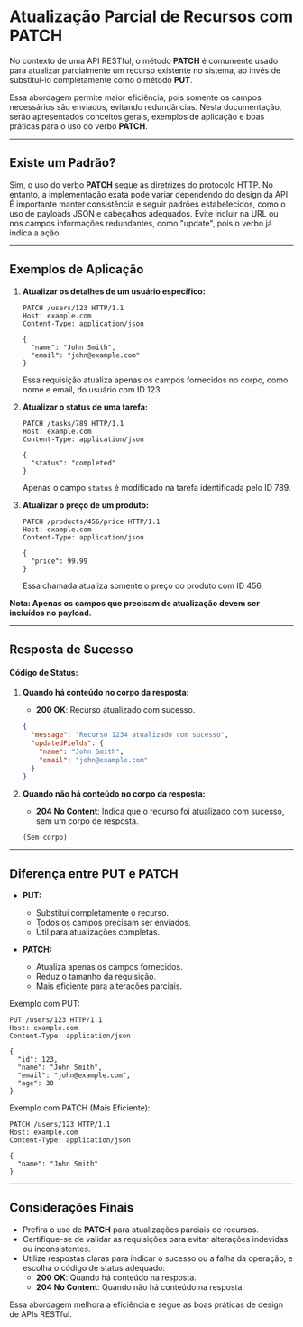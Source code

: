 # Atualização Parcial de Recursos com PATCH

No contexto de uma API RESTful, o método **PATCH** é comumente usado para atualizar parcialmente um recurso existente no sistema, ao invés de substituí-lo completamente como o método **PUT**.

Essa abordagem permite maior eficiência, pois somente os campos necessários são enviados, evitando redundâncias. Nesta documentação, serão apresentados conceitos gerais, exemplos de aplicação e boas práticas para o uso do verbo **PATCH**.

---

## Existe um Padrão?

Sim, o uso do verbo **PATCH** segue as diretrizes do protocolo HTTP. No entanto, a implementação exata pode variar dependendo do design da API. É importante manter consistência e seguir padrões estabelecidos, como o uso de payloads JSON e cabeçalhos adequados. Evite incluir na URL ou nos campos informações redundantes, como "update", pois o verbo já indica a ação.

---

## Exemplos de Aplicação

1. **Atualizar os detalhes de um usuário específico:**

   ```http
   PATCH /users/123 HTTP/1.1
   Host: example.com
   Content-Type: application/json

   {
     "name": "John Smith",
     "email": "john@example.com"
   }
   ```

   Essa requisição atualiza apenas os campos fornecidos no corpo, como nome e email, do usuário com ID 123.

2. **Atualizar o status de uma tarefa:**

   ```http
   PATCH /tasks/789 HTTP/1.1
   Host: example.com
   Content-Type: application/json

   {
     "status": "completed"
   }
   ```

   Apenas o campo `status` é modificado na tarefa identificada pelo ID 789.

3. **Atualizar o preço de um produto:**

   ```http
   PATCH /products/456/price HTTP/1.1
   Host: example.com
   Content-Type: application/json

   {
     "price": 99.99
   }
   ```

   Essa chamada atualiza somente o preço do produto com ID 456.

**Nota: Apenas os campos que precisam de atualização devem ser incluídos no payload.**

---

## Resposta de Sucesso

#### Código de Status:

1. **Quando há conteúdo no corpo da resposta:**

   - **200 OK**: Recurso atualizado com sucesso.

   ```json
   {
     "message": "Recurso 1234 atualizado com sucesso",
     "updatedFields": {
       "name": "John Smith",
       "email": "john@example.com"
     }
   }
   ```

2. **Quando não há conteúdo no corpo da resposta:**

   - **204 No Content**: Indica que o recurso foi atualizado com sucesso, sem um corpo de resposta.

   ```
   (Sem corpo)
   ```

---

## Diferença entre PUT e PATCH

- **PUT:**

  - Substitui completamente o recurso.
  - Todos os campos precisam ser enviados.
  - Útil para atualizações completas.

- **PATCH:**

  - Atualiza apenas os campos fornecidos.
  - Reduz o tamanho da requisição.
  - Mais eficiente para alterações parciais.

Exemplo com PUT:

```http
PUT /users/123 HTTP/1.1
Host: example.com
Content-Type: application/json

{
  "id": 123,
  "name": "John Smith",
  "email": "john@example.com",
  "age": 30
}
```

Exemplo com PATCH (Mais Eficiente):

```http
PATCH /users/123 HTTP/1.1
Host: example.com
Content-Type: application/json

{
  "name": "John Smith"
}
```

---

## Considerações Finais

- Prefira o uso de **PATCH** para atualizações parciais de recursos.
- Certifique-se de validar as requisições para evitar alterações indevidas ou inconsistentes.
- Utilize respostas claras para indicar o sucesso ou a falha da operação, e escolha o código de status adequado:
  - **200 OK**: Quando há conteúdo na resposta.
  - **204 No Content**: Quando não há conteúdo na resposta.

Essa abordagem melhora a eficiência e segue as boas práticas de design de APIs RESTful.